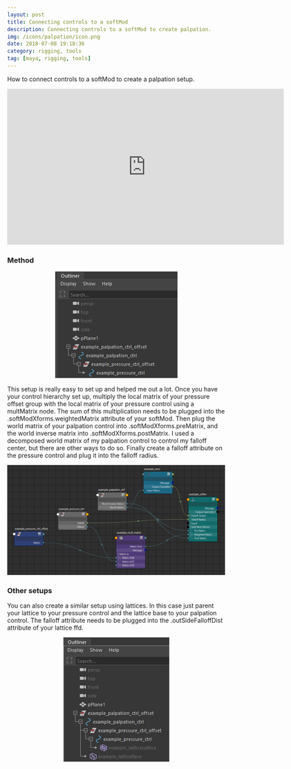 ```yaml
---
layout: post
title: Connecting controls to a softMod
description: Connecting controls to a softMod to create palpation. 
img: /icons/palpation/icon.png
date: 2018-07-08 19:18:36
category: rigging, tools
tag: [maya, rigging, tools]
---
```

How to connect controls to a softMod to create a palpation setup.
<p align="center"><iframe src="https://player.vimeo.com/video/351012708?color=ff9933&title=0&byline=0&portrait=0" width="640" height="360" frameborder="0" webkitallowfullscreen mozallowfullscreen allowfullscreen></iframe></p>

<h3>Method</h3> 
<p align="center"><img src="/icons/palpation/palpation_outliner.png"/></p>
<p class="justify"> 
This setup is really easy to set up and helped me out a lot. Once you have your control hierarchy set up, 
multiply the local matrix of your pressure offset group with the local matrix of your pressure control using a multMatrix node.
The sum of this multiplication needs to be plugged into the .softModXforms.weightedMatrix attribute of your softMod. 
Then plug the world matrix of your palpation control into .softModXforms.preMatrix, and the world inverse matrix into .softModXforms.postMatrix.
I used a decomposed world matrix of my palpation control to control my falloff center, but there are other ways to do so.
Finally create a falloff attribute on the pressure control and plug it into the falloff radius.
</p>
<p align="center"><img src="/icons/palpation/palpation_node_network.png"/></p>

<h3>Other setups</h3>
<p class="justify"> 
You can also create a similar setup using lattices. In this case just parent your lattice to your pressure control 
and the lattice base to your palpation control. The falloff attribute needs to be plugged into the .outSideFalloffDist 
attribute of your lattice ffd.
</p>
<p align="center"><img src="/icons/palpation/palpation_lattice_outliner.png"/></p>


